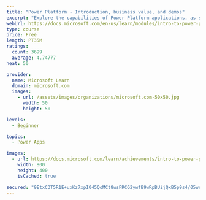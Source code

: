 ```yaml
---
title: "Power Platform - Introduction, business value, and demos"
excerpt: "Explore the capabilities of Power Platform applications, as seen in demonstrations and customer case studies."
webUrl: https://docs.microsoft.com/en-us/learn/modules/intro-to-power-platform-mba/
type: course
price: Free
length: PT35M
ratings:
  count: 3699
  average: 4.74777
heat: 50

provider:
  name: Microsoft Learn
  domain: microsoft.com
  images:
    - url: /assets/images/organizations/microsoft.com-50x50.jpg
      width: 50
      height: 50

levels:
  - Beginner

topics:
  - Power Apps

images:
  - url: https://docs.microsoft.com/learn/achievements/intro-to-power-platform-social.png
    width: 800
    height: 400
    isCached: true

secured: "9EtxC3T5R1E+uxKz7xpI045QoMCt8wsPRCG2ywfB9wRpBUijQxB5p9s4/05weQhOabOwptlKO+eESIMsYr7IX4EdSH00CeT0mazdLEPb8qVB/WYKByLHjll2CXJ5LAXbcgcsEDYzlO0LzzJKM7xYn33EVSsNvrxf8Wc0e3hY3PlrKZHvCpDaC7lDxhLdOkClvTMTTygox68HoRwhVjhXh7KBUt3pAA2BbBGqJBdCR/SDGivovnRN6IZ5Kxc3bEUumGr1NH4KcaJB4r2c+0xJgfd4azRQh2W8TYH39Y4T7h61dZF8sOd2yOYr27Bfi0uF0YenrLSu64y1d/Q/XPriuDLgwrZMzlSQ1PI4jLYqFxcog75pHOzHh53P/3FrL4g+86qBtiw+CrmigrEFrqdPcu9d/ViSB+0lMmPVCT6HecU=;ViTrYemQADX8n/tcovLFDQ=="
---
```


